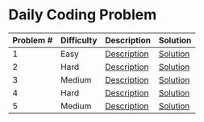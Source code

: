 # Daily Coding Problem

| Problem # | Difficulty | Description                           | Solution                          |
| --------- | ---------- | ------------------------------------- | --------------------------------- |
| 1         | Easy       | [Description](problems/001/README.md) | [Solution](problems/001/index.js) |
| 2         | Hard       | [Description](problems/002/README.md) | [Solution](problems/002/index.js) |
| 3         | Medium     | [Description](problems/003/README.md) | [Solution](problems/003/index.js) |
| 4         | Hard       | [Description](problems/004/README.md) | [Solution](problems/004/index.js) |
| 5         | Medium     | [Description](problems/005/README.md) | [Solution](problems/005/index.js) |
